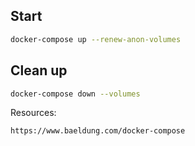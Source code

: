 ## Start
```sh
docker-compose up --renew-anon-volumes
```
## Clean up
```sh
docker-compose down --volumes
```
Resources:
```html
https://www.baeldung.com/docker-compose
```
